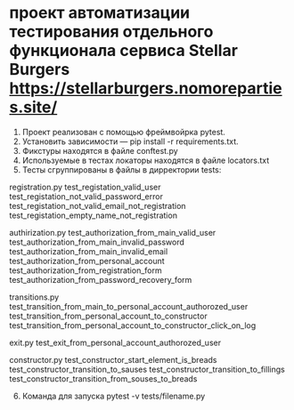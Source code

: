 # проект автоматизации тестирования отдельного функционала сервиса Stellar Burgers https://stellarburgers.nomoreparties.site/
1. Проект реализован с помощью фреймвойрка pytest.
2. Установить зависимости — pip install -r requirements.txt.
3. Фикстуры находятся в файле conftest.py
4. Используемые в тестах локаторы находятся в файле locators.txt
5. Тесты сгруппированы в файлы в дирректории tests:

registration.py
test_registation_valid_user
test_registation_not_valid_password_error
test_registation_not_valid_email_not_registration
test_registation_empty_name_not_registration

authirization.py
test_authorization_from_main_valid_user
test_authorization_from_main_invalid_password
test_authorization_from_main_invalid_email
test_authorization_from_personal_account
test_authorization_from_registration_form
test_authorization_from_password_recovery_form

transitions.py
test_transition_from_main_to_personal_account_authorozed_user
test_transition_from_personal_account_to_constructor
test_transition_from_personal_account_to_constructor_click_on_log

exit.py
test_exit_from_personal_account_authorozed_user

constructor.py
test_constructor_start_element_is_breads
test_constructor_transition_to_sauses
test_constructor_transition_to_fillings
test_constructor_transition_from_souses_to_breads

6. Команда для запуска pytest -v tests/filename.py
